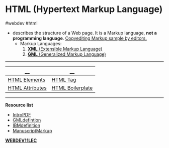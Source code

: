 # HTML (Hypertext Markup Language)
#webdev #html
- describes the structure of a Web page. It is a Markup language, **not a programming language**. [Copyediting Markup sample by editors.](CopyMarkup.md)
	- Markup Languages:
		1. [**XML** (Extensible Markup Language)](XML.md)
		2. [**GML** (Generalized Markup Language)](GML.md)

---
__               |               __
----             |             ----
[HTML Elements](HTMLElements.md)    | [HTML Tag](HTMLTag.md)
[HTML Attributes](HTMLAttrib.md)  | [HTML Boilerplate](HTMLBoil.md)

---
**Resource list**
- [IntroPDF](https://drive.google.com/file/d/1dvDs5SzDasugQaIA1afCobvmSF2IYE2Z/view)
- [GMLdefintion](https://www.techtarget.com/whatis/definition/GML-Generalized-Markup-Language#:~:text=GML%20frees%20document%20creators%20from,IBM%27s%20set%20of%20GML%20tags.)
- [IBMdefinition](https://techmonitor.ai/what-is/what-is-ibm-4950406)
- [ManuscriptMarkup](https://writersblockpartyblog.com/2017/12/14/deciphering-copyediting-markup/)

**[WEBDEV11LEC](WEBDEV11LEC.md)**